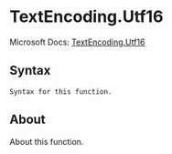 ---
---

# TextEncoding.Utf16

Microsoft Docs: [TextEncoding.Utf16](https://docs.microsoft.com/en-us/powerquery-m/textencoding-utf16)

## Syntax

```
Syntax for this function.
```

## About

About this function.

